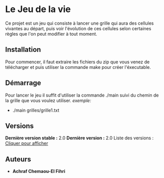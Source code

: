 # Le Jeu de la vie

Ce projet est un jeu qui consiste à lancer une grille qui aura des cellules vivantes au départ, puis voir l'évolution de ces cellules selon certaines règles que l'on peut modifier à tout moment.

## Installation

Pour commencer, il faut extraire les fichiers du zip que vous venez de télécharger et puis utiliser la commande make pour créer l'éxecutable.

## Démarrage

Pour lancer le jeu il suffit d'utiliser la commande ./main suivi du chemin de la grille que vous voulez utiliser. 
_exemple:_
* ./main grilles/grille1.txt


## Versions
**Dernière version stable :** 2.0
**Dernière version :** 2.0
Liste des versions : [Cliquer pour afficher](https://git.unistra.fr/chemaouelfihri/jeu_de_la_vie/-/tags)

## Auteurs
* **Achraf Chemaou-El Fihri**


